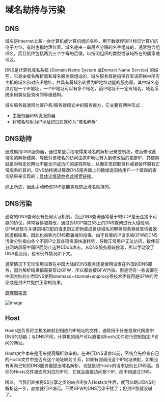 # 域名劫持与污染

## DNS

域名是Internet上某一台计算机或计算机组的名称，用于数据传输时标识计算机的电子方位，有时也指地理位置。域名是由一串用点分隔的名字组成的，通常包含组织名，而且始终包括两到三个字母的后缀，以指明组织的类型或该域所在的国家或地区。

DNS是计算机域名系统 \(Domain Name System 或Domain Name Service\) 的缩写，它是由域名解析器和域名服务器组成的。域名服务器是指保存有该网络中所有主机的域名和对应IP地址，并具有将域名转换为IP地址功能的服务器。其中域名必须对应一个IP地址，一个IP地址可以有多个域名，而IP地址不一定有域名。域名系统采用类似目录树的等级结构。

域名服务器通常为客户机/服务器模式中的服务器方，它主要有两种形式：

* 主服务器和转发服务器
* 将域名映射为IP地址的过程就称为“域名解析”

## DNS劫持

通过劫持DNS服务器，通过某些手段取得某域名的解析记录控制权，进而修改此域名的解析结果，导致对该域名的访问由原IP地址转入到修改后的指定IP，其结果就是对特定的网址不能访问或访问的是假网址，从而实现窃取资料或者破坏原有正常服务的目的。DNS劫持通过篡改DNS服务器上的数据返回给用户一个错误的查询结果来实现的；[具体详情请参考此搜索链接](https://www.google.com/search?newwindow=1&ei=dljzWqzhDNCYsAfUwKewAQ&q=%E5%8A%9F%E5%A4%AB%E7%BD%91%E5%8E%9F%E7%90%86%E4%B8%8D%E9%9D%A0%E8%B0%B1%E7%9A%84DNS&oq=%E5%8A%9F%E5%A4%AB%E7%BD%91%E5%8E%9F%E7%90%86%E4%B8%8D%E9%9D%A0%E8%B0%B1%E7%9A%84DNS&gs_l=psy-ab.3...76416.76416.0.76712.1.1.0.0.0.0.0.0..0.0....0...1c.1.64.psy-ab..1.0.0....0.vXslcuUhfQQ)。

综上所述，因此手动修改DNS是能实现防止域名劫持的。

## DNS污染

通常的DNS查询没有任何认证机制，而且DNS查询通常基于的UDP是无连接不可靠的协议，非常容易被篡改，通过对UDP端口53上的DNS查询进行入侵检测，GFW发现与关键词相匹配的请求则立即伪装成目标域名的解析服务器给查询者返回虚假结果。因此也被称为DNS欺骗或叫投毒。由于巨量的IP请求被GFW的DNS污染分别指向各个不同IP让其各项资源快速耗尽，导致正常用户无法访问，致使部分网站屏蔽中国IP而防止这种DDoS攻击。从DNS服务器端投毒，所以手动改了DNS也没用，也有例外情况如下文。

通常情况下无论使用设置在中国大陆的DNS服务还是使用设置在外国的DNS服务，因为解析结果都需要穿过GFW，所以都会被GFW污染。但是仍有一些设置在中国大陆的小型DNS使用dnsmasq+stunnel+sniproxy等技术手段回避GFW的污染或是封IP并提供正常的结果。

[原理图来源](http://www.cnblogs.com/yanxinjiang/p/7486314.html)

![image](https://raw.githubusercontent.com/loremwalker/fq-book/master/.gitbook/assets/95001.png)

## Host

Hosts是负责将主机名映射到相应的IP地址的文件，通常用于补充或取代网络中DNS的功能；与DNS不同，计算机的用户可以直接对hosts文件进行控制指定IP访问的网址。

Hosts文件本来是用来提高解析效率的。在进行DNS请求以前，系统会先检查自己的Hosts文件中是否有这个地址映射关系，如果有则调用这个IP地址映射，如果没有再向已知的DNS服务器提出域名解析。也就是说Hosts的请求级别比DNS高。当你的Hosts文件里面有对应的IP时，它就会直接访问那个IP，而不用通过DNS。

所以，当我们直接将SS分享之类的站点IP放入Hosts文件后，就可以跳过DNS的解析这一步，直接就行IP访问，不受GFW的DNS污染干扰了；但封IP那就没辙了。